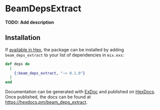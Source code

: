 # BeamDepsExtract

**TODO: Add description**

## Installation

If [available in Hex](https://hex.pm/docs/publish), the package can be installed
by adding `beam_deps_extract` to your list of dependencies in `mix.exs`:

```elixir
def deps do
  [
    {:beam_deps_extract, "~> 0.1.0"}
  ]
end
```

Documentation can be generated with [ExDoc](https://github.com/elixir-lang/ex_doc)
and published on [HexDocs](https://hexdocs.pm). Once published, the docs can
be found at <https://hexdocs.pm/beam_deps_extract>.

